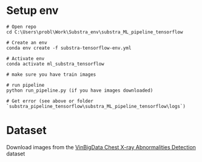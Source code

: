
# Setup env 

```
# Open repo
cd C:\Users\probl\Work\Substra_env\substra_ML_pipeline_tensorflow

# Create an env 
conda env create -f substra-tensorflow-env.yml

# Activate env 
conda activate ml_substra_tensorflow

# make sure you have train images 

# run pipeline 
python run_pipeline.py (if you have images downloaded)

# Get error (see above or folder `substra_pipeline_tensorflow\substra_ML_pipeline_tensorflow\logs`)
```

# Dataset 
Download images from the [VinBigData Chest X-ray Abnormalities Detection ](https://www.kaggle.com/c/vinbigdata-chest-xray-abnormalities-detection/data?select=train) dataset 



